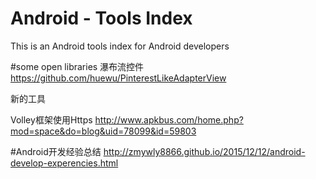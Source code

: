 # Android - Tools Index
This is an Android tools index for Android developers

#some open libraries
瀑布流控件
https://github.com/huewu/PinterestLikeAdapterView

新的工具




Volley框架使用Https
http://www.apkbus.com/home.php?mod=space&do=blog&uid=78099&id=59803

#Android开发经验总结
http://zmywly8866.github.io/2015/12/12/android-develop-experencies.html



